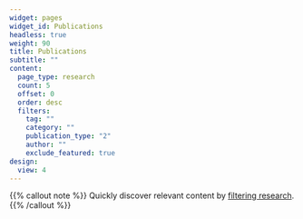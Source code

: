 ```yaml
---
widget: pages
widget_id: Publications
headless: true
weight: 90
title: Publications
subtitle: ""
content:
  page_type: research
  count: 5
  offset: 0
  order: desc
  filters:
    tag: ""
    category: ""
    publication_type: "2"
    author: ""
    exclude_featured: true
design:
  view: 4
---
```


{{% callout note %}}
Quickly discover relevant content by [filtering research](./publications/).
{{% /callout %}}
